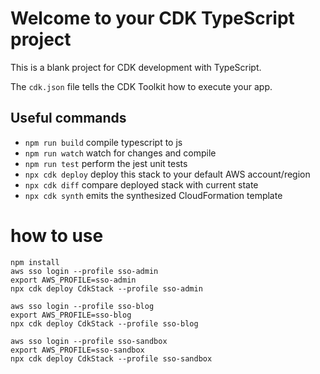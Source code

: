 # Welcome to your CDK TypeScript project

This is a blank project for CDK development with TypeScript.

The `cdk.json` file tells the CDK Toolkit how to execute your app.

## Useful commands

* `npm run build`   compile typescript to js
* `npm run watch`   watch for changes and compile
* `npm run test`    perform the jest unit tests
* `npx cdk deploy`  deploy this stack to your default AWS account/region
* `npx cdk diff`    compare deployed stack with current state
* `npx cdk synth`   emits the synthesized CloudFormation template

# how to use
```shell
npm install
aws sso login --profile sso-admin
export AWS_PROFILE=sso-admin
npx cdk deploy CdkStack --profile sso-admin

aws sso login --profile sso-blog
export AWS_PROFILE=sso-blog
npx cdk deploy CdkStack --profile sso-blog

aws sso login --profile sso-sandbox
export AWS_PROFILE=sso-sandbox
npx cdk deploy CdkStack --profile sso-sandbox
```
